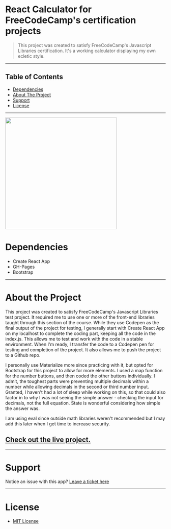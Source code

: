 # React Calculator for FreeCodeCamp's certification projects
>This project was created to satisfy FreeCodeCamp's Javascript Libraries certification. It's a working calculator displaying my own ecletic style.
<hr />

## Table of Contents

* [Dependencies](#depend)
* [About The Project](#about)
* [Support](#support)
* [License](#license)

<hr>

<img width="350" src="https://rawcdn.githack.com/rockstarcreativestudio/FCC-React-Calculator/2121dfb52463e771c7cf4d2e3ee4e6c9313db2c6/src/screenshot-rockstarcreativestudio.github.io-2019.05.15-14-40-25.png" />

# <a name="depend"></a>Dependencies

* Create React App
* GH-Pages
* Bootstrap

<hr>

# <a name="about"></a> About the Project

This project was created to satisfy FreeCodeCamp's Javascript Libraries test project. It required me to use one or more of the front-end libraries taught through this section of the course. While they use Codepen as the final output of the project for testing, I generally start with Create React App on my localhost to complete the coding part, keeping all the code in the index.js. This allows me to test and work with the code in a stable environment. When I'm ready, I transfer the code to a Codepen pen for testing and completion of the project. It also allows me to push the project to a Github repo. 

I personally use Materialize more since practicing with it, but opted for Bootstrap for this project to allow for more elements. I used a map function for the number buttons, and then coded the other buttons individually. I admit, the toughest parts were preventing multiple decimals within a number while allowing decimals in the second or third number input. Granted, I haven't had a lot of sleep while working on this, so that could also factor in to why I was not seeing the simple answer - checking the input for decimals, not the full equation. State is wonderful considering how simple the answer was. 

I am using eval since outside math libraries weren't recommended but I may add this later when I get time to increase security.

## [Check out the live project.](https://rockstarcreativestudio.github.io/FCC-React-Calculator/)

<hr>

# <a name="support"></a>Support
Notice an issue with this app? [Leave a ticket here](https://github.com/rockstarcreativestudio/FCC-React-Calculator/issues)

<hr>

# <a name="license"></a>License
* [MIT License](http://opensource.org/licenses/mit-license.php)
